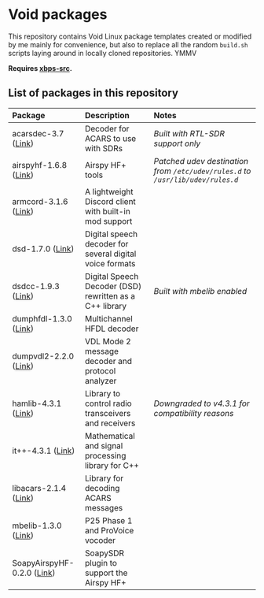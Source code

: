 
# Void packages

This repository contains Void Linux package templates created or modified by me mainly for convenience, but also to replace all the random `build.sh` scripts laying around in locally cloned repositories. YMMV

**Requires [xbps-src](https://github.com/void-linux/void-packages#quick-start).**

## List of packages in this repository

| **Package**                                                               | **Description**                                            | **Notes**                                                                           |
| :------------------------------------------------------------------------ | :--------------------------------------------------------- | :---------------------------------------------------------------------------------- |
| acarsdec-3.7 ([Link](https://github.com/TLeconte/acarsdec))               | Decoder for ACARS to use with SDRs                         | *Built with RTL-SDR support only*                                                   |
| airspyhf-1.6.8 ([Link](https://github.com/airspy/airspyhf))               | Airspy HF+ tools                                           | *Patched udev destination from `/etc/udev/rules.d` to `/usr/lib/udev/rules.d`*      |
| armcord-3.1.6 ([Link](https://github.com/ArmCord/ArmCord))                | A lightweight Discord client with built-in mod support     |                                                                                     |
| dsd-1.7.0 ([Link](https://github.com/szechyjs/dsd))                       | Digital speech decoder for several digital voice formats   |                                                                                     |
| dsdcc-1.9.3 ([Link](https://github.com/f4exb/dsdcc))                      | Digital Speech Decoder (DSD) rewritten as a C++ library    | *Built with mbelib enabled*                                                         |
| dumphfdl-1.3.0 ([Link](https://github.com/szpajder/dumphfdl))             | Multichannel HFDL decoder                                  |                                                                                     |
| dumpvdl2-2.2.0 ([Link](https://github.com/szpajder/dumpvdl2))             | VDL Mode 2 message decoder and protocol analyzer           |                                                                                     |
| hamlib-4.3.1 ([Link](https://sourceforge.net/projects/hamlib))            | Library to control radio transceivers and receivers        | *Downgraded to v4.3.1 for compatibility reasons*                                    |
| it++-4.3.1 ([Link](https://sourceforge.net/projects/itpp))                | Mathematical and signal processing library for C++         |                                                                                     |
| libacars-2.1.4 ([Link](https://github.com/szpajder/libacars))             | Library for decoding ACARS messages                        |                                                                                     |
| mbelib-1.3.0 ([Link](https://github.com/szechyjs/mbelib))                 | P25 Phase 1 and ProVoice vocoder                           |                                                                                     |
| SoapyAirspyHF-0.2.0 ([Link](https://github.com/pothosware/SoapyAirspyHF)) | SoapySDR plugin to support the Airspy HF+                  |                                                                                     |
